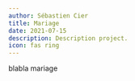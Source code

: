 ```yaml
---
author: Sébastien Cier
title: Mariage
date: 2021-07-15
description: Description project.
icon: fas ring
---
```


blabla mariage
